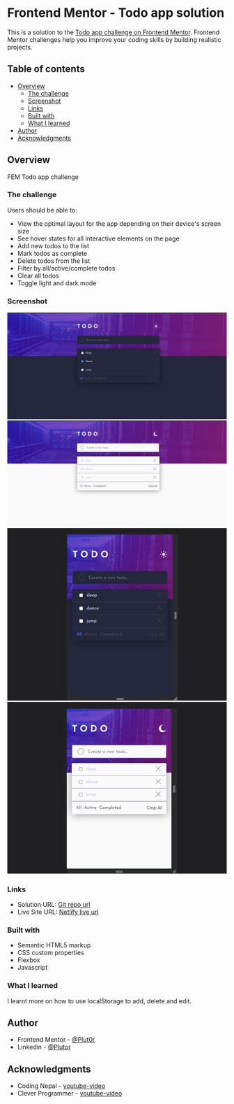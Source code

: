 # Frontend Mentor - Todo app solution

This is a solution to the [Todo app challenge on Frontend Mentor](https://www.frontendmentor.io/challenges/todo-app-Su1_KokOW). Frontend Mentor challenges help you improve your coding skills by building realistic projects. 


## Table of contents

- [Overview](#overview)
  - [The challenge](#the-challenge)
  - [Screenshot](#screenshot)
  - [Links](#links)
  - [Built with](#built-with)
  - [What I learned](#what-i-learned)
- [Author](#author)
- [Acknowledgments](#acknowledgments)


## Overview

FEM Todo app challenge


### The challenge

Users should be able to:

- View the optimal layout for the app depending on their device's screen size
- See hover states for all interactive elements on the page
- Add new todos to the list
- Mark todos as complete
- Delete todos from the list
- Filter by all/active/complete todos
- Clear all todos
- Toggle light and dark mode


### Screenshot

![desktop-preview](./resources/screenshots/todo-desktop-preview.png)
![desktop-preview-2](./resources/screenshots/todo-desktop-preview-2.png)
![mobile-preview](./resources/screenshots/todo-mobile-preview.png)
![mobile-preview-2](./resources/screenshots/todo-mobile-preview%20(2).png)


### Links

- Solution URL: [Git repo url](https://github.com/Plut0r/todo-app)
- Live Site URL: [Netlify live url](https://your-live-site-url.com)


### Built with

- Semantic HTML5 markup
- CSS custom properties
- Flexbox
- Javascript


### What I learned

I learnt more on how to use localStorage to add, delete and edit.


## Author

- Frontend Mentor - [@Plut0r](https://www.frontendmentor.io/profile/Plut0r)
- Linkedin - [@Plutor](https://www.linkedin.com/in/plut0r)


## Acknowledgments

- Coding Nepal - [youtube-video](https://www.youtube.com/watch?v=2QIMUBilooc)
- Clever Programmer - [youtube-video](https://www.youtube.com/watch?v=KA_8eOIsjn4&t=6937s)


